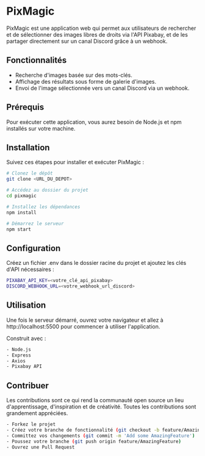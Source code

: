 # PixMagic

PixMagic est une application web qui permet aux utilisateurs de rechercher et de sélectionner des images libres de droits via l'API Pixabay, et de les partager directement sur un canal Discord grâce à un webhook.

## Fonctionnalités

- Recherche d'images basée sur des mots-clés.
- Affichage des résultats sous forme de galerie d'images.
- Envoi de l'image sélectionnée vers un canal Discord via un webhook.

## Prérequis

Pour exécuter cette application, vous aurez besoin de Node.js et npm installés sur votre machine.

## Installation

Suivez ces étapes pour installer et exécuter PixMagic :

```bash
# Clonez le dépôt
git clone <URL_DU_DEPOT>

# Accédez au dossier du projet
cd pixmagic

# Installez les dépendances
npm install

# Démarrez le serveur
npm start
```
## Configuration

Créez un fichier .env dans le dossier racine du projet et ajoutez les clés d'API nécessaires :
```bash
PIXABAY_API_KEY=<votre_clé_api_pixabay>
DISCORD_WEBHOOK_URL=<votre_webhook_url_discord>
```
## Utilisation

Une fois le serveur démarré, ouvrez votre navigateur et allez à http://localhost:5500 pour commencer à utiliser l'application.

Construit avec :
```bash
- Node.js
- Express
- Axios
- Pixabay API
```
## Contribuer

Les contributions sont ce qui rend la communauté open source un lieu d'apprentissage, d'inspiration et de créativité. Toutes les contributions sont grandement appréciées.
```bash
- Forkez le projet
- Créez votre branche de fonctionnalité (git checkout -b feature/AmazingFeature)
- Committez vos changements (git commit -m 'Add some AmazingFeature')
- Poussez votre branche (git push origin feature/AmazingFeature)
- Ouvrez une Pull Request
```
